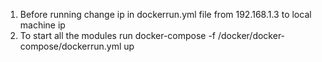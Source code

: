1. Before running change ip in dockerrun.yml file from 192.168.1.3 to local machine ip
2. To start all the modules run docker-compose -f <REPO>/docker/docker-compose/dockerrun.yml up 
